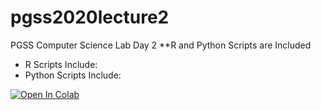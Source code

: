 # pgss2020lecture2
PGSS Computer Science Lab Day 2
**R and Python Scripts are Included
- R Scripts Include:
- Python Scripts Include:

[![Open In Colab](https://colab.research.google.com/assets/colab-badge.svg)](https://colab.research.google.com/github/aqattran/pgss2020lecture2/blob/master/MyNotebooks/myFirstScript.ipynb)

